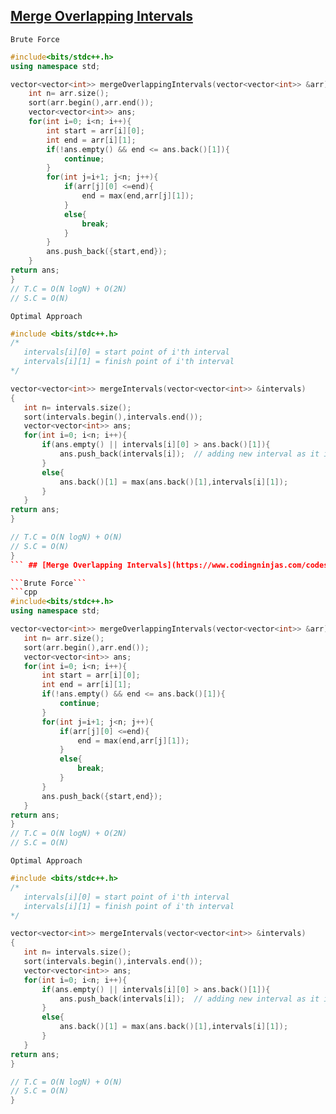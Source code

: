  ## [Merge Overlapping Intervals](https://www.codingninjas.com/codestudio/problems/merge-intervals_8230700?challengeSlug=striver-sde-challenge&leftPanelTab=1)

```Brute Force```
```cpp
#include<bits/stdc++.h>
using namespace std;

vector<vector<int>> mergeOverlappingIntervals(vector<vector<int>> &arr){
    int n= arr.size();
    sort(arr.begin(),arr.end());
    vector<vector<int>> ans;
    for(int i=0; i<n; i++){
        int start = arr[i][0];
        int end = arr[i][1];
        if(!ans.empty() && end <= ans.back()[1]){
            continue;
        }
        for(int j=i+1; j<n; j++){
            if(arr[j][0] <=end){
                end = max(end,arr[j][1]);
            }
            else{
                break;
            }
        }
        ans.push_back({start,end});
    }
return ans;
}
// T.C = O(N logN) + O(2N)
// S.C = O(N)
```

```Optimal Approach```
 ```cpp
 #include <bits/stdc++.h> 
/*
    intervals[i][0] = start point of i'th interval
    intervals[i][1] = finish point of i'th interval
*/

vector<vector<int>> mergeIntervals(vector<vector<int>> &intervals)
{
    int n= intervals.size();
    sort(intervals.begin(),intervals.end());
    vector<vector<int>> ans;
    for(int i=0; i<n; i++){
        if(ans.empty() || intervals[i][0] > ans.back()[1]){
            ans.push_back(intervals[i]);  // adding new interval as it is greater than previous one.
        }
        else{
            ans.back()[1] = max(ans.back()[1],intervals[i][1]);
        }
    }
return ans;
}

// T.C = O(N logN) + O(N)
// S.C = O(N)
}
``` ## [Merge Overlapping Intervals](https://www.codingninjas.com/codestudio/problems/merge-intervals_8230700?challengeSlug=striver-sde-challenge&leftPanelTab=1)

```Brute Force```
```cpp
#include<bits/stdc++.h>
using namespace std;

vector<vector<int>> mergeOverlappingIntervals(vector<vector<int>> &arr){
    int n= arr.size();
    sort(arr.begin(),arr.end());
    vector<vector<int>> ans;
    for(int i=0; i<n; i++){
        int start = arr[i][0];
        int end = arr[i][1];
        if(!ans.empty() && end <= ans.back()[1]){
            continue;
        }
        for(int j=i+1; j<n; j++){
            if(arr[j][0] <=end){
                end = max(end,arr[j][1]);
            }
            else{
                break;
            }
        }
        ans.push_back({start,end});
    }
return ans;
}
// T.C = O(N logN) + O(2N)
// S.C = O(N)
```

```Optimal Approach```
 ```cpp
 #include <bits/stdc++.h> 
/*
    intervals[i][0] = start point of i'th interval
    intervals[i][1] = finish point of i'th interval
*/

vector<vector<int>> mergeIntervals(vector<vector<int>> &intervals)
{
    int n= intervals.size();
    sort(intervals.begin(),intervals.end());
    vector<vector<int>> ans;
    for(int i=0; i<n; i++){
        if(ans.empty() || intervals[i][0] > ans.back()[1]){
            ans.push_back(intervals[i]);  // adding new interval as it is greater than previous one.
        }
        else{
            ans.back()[1] = max(ans.back()[1],intervals[i][1]);
        }
    }
return ans;
}

// T.C = O(N logN) + O(N)
// S.C = O(N)
}
```